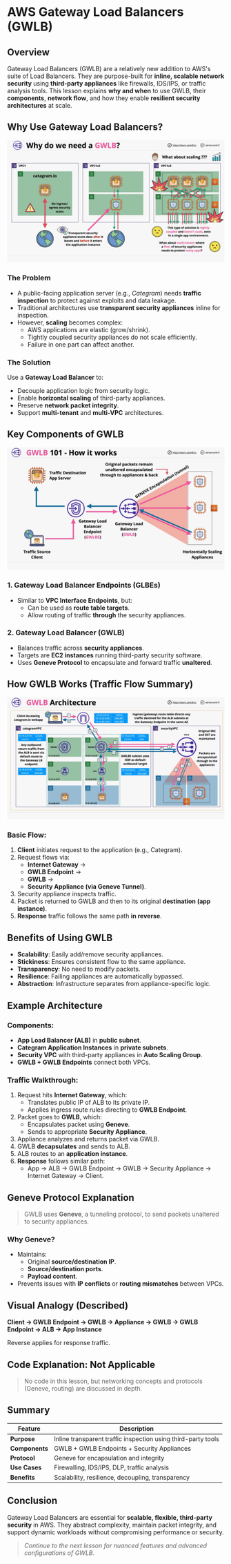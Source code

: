 # AWS Gateway Load Balancers (GWLB)

## Overview

Gateway Load Balancers (GWLB) are a relatively new addition to AWS's suite of Load Balancers. They are purpose-built for **inline, scalable network security** using **third-party appliances** like firewalls, IDS/IPS, or traffic analysis tools. This lesson explains **why and when** to use GWLB, their **components**, **network flow**, and how they enable **resilient security architectures** at scale.

## Why Use Gateway Load Balancers?

![alt text](./Images/image-23.png)

### The Problem

- A public-facing application server (e.g., _Categram_) needs **traffic inspection** to protect against exploits and data leakage.
- Traditional architectures use **transparent security appliances** inline for inspection.
- However, **scaling** becomes complex:
  - AWS applications are elastic (grow/shrink).
  - Tightly coupled security appliances do not scale efficiently.
  - Failure in one part can affect another.

### The Solution

Use a **Gateway Load Balancer** to:

- Decouple application logic from security logic.
- Enable **horizontal scaling** of third-party appliances.
- Preserve **network packet integrity**.
- Support **multi-tenant** and **multi-VPC** architectures.

## Key Components of GWLB

![alt text](./Images/image-24.png)

### 1. Gateway Load Balancer Endpoints (GLBEs)

- Similar to **VPC Interface Endpoints**, but:
  - Can be used as **route table targets**.
  - Allow routing of traffic **through** the security appliances.

### 2. Gateway Load Balancer (GWLB)

- Balances traffic across **security appliances**.
- Targets are **EC2 instances** running third-party security software.
- Uses **Geneve Protocol** to encapsulate and forward traffic **unaltered**.

## How GWLB Works (Traffic Flow Summary)

![alt text](./Images/image-25.png)

### Basic Flow:

1. **Client** initiates request to the application (e.g., Categram).
2. Request flows via:
   - **Internet Gateway** →
   - **GWLB Endpoint** →
   - **GWLB** →
   - **Security Appliance (via Geneve Tunnel)**.
3. Security appliance inspects traffic.
4. Packet is returned to GWLB and then to its original **destination (app instance)**.
5. **Response** traffic follows the same path **in reverse**.

## Benefits of Using GWLB

- **Scalability**: Easily add/remove security appliances.
- **Stickiness**: Ensures consistent flow to the same appliance.
- **Transparency**: No need to modify packets.
- **Resilience**: Failing appliances are automatically bypassed.
- **Abstraction**: Infrastructure separates from appliance-specific logic.

## Example Architecture

### Components:

- **App Load Balancer (ALB)** in **public subnet**.
- **Categram Application Instances** in **private subnets**.
- **Security VPC** with third-party appliances in **Auto Scaling Group**.
- **GWLB + GWLB Endpoints** connect both VPCs.

### Traffic Walkthrough:

1. Request hits **Internet Gateway**, which:
   - Translates public IP of ALB to its private IP.
   - Applies ingress route rules directing to **GWLB Endpoint**.
2. Packet goes to **GWLB**, which:
   - Encapsulates packet using **Geneve**.
   - Sends to appropriate **Security Appliance**.
3. Appliance analyzes and returns packet via GWLB.
4. GWLB **decapsulates** and sends to ALB.
5. ALB routes to an **application instance**.
6. **Response** follows similar path:
   - App → ALB → GWLB Endpoint → GWLB → Security Appliance → Internet Gateway → Client.

## Geneve Protocol Explanation

> GWLB uses **Geneve**, a tunneling protocol, to send packets unaltered to security appliances.

### Why Geneve?

- Maintains:
  - Original **source/destination IP**.
  - **Source/destination ports**.
  - **Payload content**.
- Prevents issues with **IP conflicts** or **routing mismatches** between VPCs.

## Visual Analogy (Described)

**Client → GWLB Endpoint → GWLB → Appliance → GWLB → GWLB Endpoint → ALB → App Instance**

Reverse applies for response traffic.

## Code Explanation: Not Applicable

> No code in this lesson, but networking concepts and protocols (Geneve, routing) are discussed in depth.

## Summary

| Feature        | Description                                                   |
| -------------- | ------------------------------------------------------------- |
| **Purpose**    | Inline transparent traffic inspection using third-party tools |
| **Components** | GWLB + GWLB Endpoints + Security Appliances                   |
| **Protocol**   | Geneve for encapsulation and integrity                        |
| **Use Cases**  | Firewalling, IDS/IPS, DLP, traffic analysis                   |
| **Benefits**   | Scalability, resilience, decoupling, transparency             |

## Conclusion

Gateway Load Balancers are essential for **scalable, flexible, third-party security** in AWS. They abstract complexity, maintain packet integrity, and support dynamic workloads without compromising performance or security.

> _Continue to the next lesson for nuanced features and advanced configurations of GWLB._
